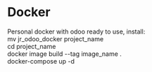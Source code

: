 # Docker 
Personal docker with odoo ready to use, install: <br/>
mv jr_odoo_docker project_name <br/>
cd project_name <br/>
docker image build --tag image_name .  <br/>
docker-compose up -d <br/>
